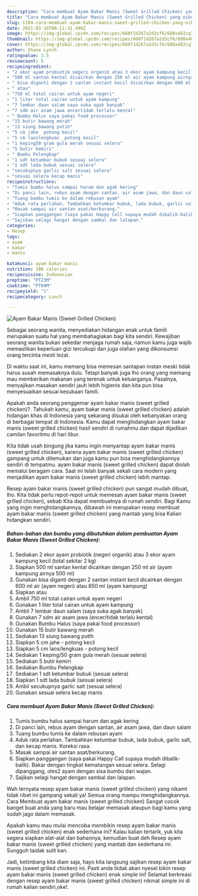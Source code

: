 ```yaml
---
description: "Cara membuat Ayam Bakar Manis (Sweet Grilled Chicken) yang nikmat Untuk Jualan"
title: "Cara membuat Ayam Bakar Manis (Sweet Grilled Chicken) yang nikmat Untuk Jualan"
slug: 1104-cara-membuat-ayam-bakar-manis-sweet-grilled-chicken-yang-nikmat-untuk-jualan
date: 2021-03-16T08:11:31.496Z
image: https://img-global.cpcdn.com/recipes/660f1d267a2d3cf6/680x482cq70/ayam-bakar-manis-sweet-grilled-chicken-foto-resep-utama.jpg
thumbnail: https://img-global.cpcdn.com/recipes/660f1d267a2d3cf6/680x482cq70/ayam-bakar-manis-sweet-grilled-chicken-foto-resep-utama.jpg
cover: https://img-global.cpcdn.com/recipes/660f1d267a2d3cf6/680x482cq70/ayam-bakar-manis-sweet-grilled-chicken-foto-resep-utama.jpg
author: Shane Lynch
ratingvalue: 3.5
reviewcount: 5
recipeingredient:
- "2 ekor ayam probiotik negeri organik atau 3 ekor ayam kampung kecil total sekitar 2 kg"
- "500 ml santan kental dicairkan dengan 250 ml air ayam kampung airnya 500 ml"
- " bisa diganti dengan 2 santan instant kecil dicairkan dengan 600 ml air ayam negeri atau 850 ml ayam kampung"
- " atau"
- "750 ml total cairan untuk ayam negeri"
- "1 liter total cairan untuk ayam kampung"
- "7 lembar daun salam saya suka agak banyak"
- "7 sdm air asam jawa encertidak terlalu kental"
- " Bumbu Halus saya pakai food processor"
- "15 butir bawang merah"
- "13 siung bawang putih"
- "5 cm jahe  potong kecil"
- "5 cm laoslengkuas  potong kecil"
- "1 keping50 gram gula merah sesuai selera"
- "5 butir kemiri"
- " Bumbu Pelengkap"
- "1 sdt ketumbar bubuk sesuai selera"
- "1 sdt lada bubuk sesuai selera"
- "secukupnya garlic salt sesuai selera"
- "sesuai selera kecap manis"
recipeinstructions:
- "Tumis bumbu halus sampai harum dan agak kering"
- "Di panci lain, rebus ayam dengan santan, air asam jawa, dan daun salam"
- "Tuang bumbu tumis ke dalam rebusan ayam"
- "Aduk rata perlahan. Tambahkan ketumbar bubuk, lada bubuk, garlic salt, dan kecap manis. Koreksi rasa."
- "Masak sampai air santan asat/berkurang."
- "Siapkan panggangan (saya pakai Happy Call supaya mudah dibalik-balik). Bakar dengan tingkat kematangan sesuai selera. Selagi dipanggang, oles2 ayam dengan sisa bumbu dari wajan."
- "Sajikan selagi hangat dengan sambal dan lalapan."
categories:
- Resep
tags:
- ayam
- bakar
- manis

katakunci: ayam bakar manis 
nutrition: 208 calories
recipecuisine: Indonesian
preptime: "PT23M"
cooktime: "PT60M"
recipeyield: "1"
recipecategory: Lunch

---
```



![Ayam Bakar Manis (Sweet Grilled Chicken)](https://img-global.cpcdn.com/recipes/660f1d267a2d3cf6/680x482cq70/ayam-bakar-manis-sweet-grilled-chicken-foto-resep-utama.jpg)

Sebagai seorang wanita, menyediakan hidangan enak untuk famili merupakan suatu hal yang membahagiakan bagi kita sendiri. Kewajiban seorang  wanita bukan sekedar menjaga rumah saja, namun kamu juga wajib memastikan keperluan gizi tercukupi dan juga olahan yang dikonsumsi orang tercinta mesti lezat.

Di waktu  saat ini, kamu memang bisa memesan santapan instan meski tidak harus susah memasaknya dulu. Tetapi banyak juga lho orang yang memang mau memberikan makanan yang terenak untuk keluarganya. Pasalnya, menyajikan masakan sendiri jauh lebih higienis dan kita pun bisa menyesuaikan sesuai kesukaan famili. 



Apakah anda seorang penggemar ayam bakar manis (sweet grilled chicken)?. Tahukah kamu, ayam bakar manis (sweet grilled chicken) adalah hidangan khas di Indonesia yang sekarang disukai oleh kebanyakan orang di berbagai tempat di Indonesia. Kamu dapat menghidangkan ayam bakar manis (sweet grilled chicken) hasil sendiri di rumahmu dan dapat dijadikan camilan favoritmu di hari libur.

Kita tidak usah bingung jika kamu ingin menyantap ayam bakar manis (sweet grilled chicken), karena ayam bakar manis (sweet grilled chicken) gampang untuk ditemukan dan juga kamu pun bisa menghidangkannya sendiri di tempatmu. ayam bakar manis (sweet grilled chicken) dapat diolah memalui beragam cara. Saat ini telah banyak sekali cara modern yang menjadikan ayam bakar manis (sweet grilled chicken) lebih mantap.

Resep ayam bakar manis (sweet grilled chicken) pun sangat mudah dibuat, lho. Kita tidak perlu repot-repot untuk memesan ayam bakar manis (sweet grilled chicken), sebab Kita dapat membuatnya di rumah sendiri. Bagi Kamu yang ingin menghidangkannya, dibawah ini merupakan resep membuat ayam bakar manis (sweet grilled chicken) yang mantab yang bisa Kalian hidangkan sendiri.

<!--inarticleads1-->

##### Bahan-bahan dan bumbu yang dibutuhkan dalam pembuatan Ayam Bakar Manis (Sweet Grilled Chicken):

1. Sediakan 2 ekor ayam probiotik (negeri organik) atau 3 ekor ayam kampung kecil (total sekitar 2 kg)
1. Siapkan 500 ml santan kental dicairkan dengan 250 ml air (ayam kampung airnya 500 ml)
1. Gunakan  bisa diganti dengan 2 santan instant kecil dicairkan dengan 600 ml air (ayam negeri) atau 850 ml (ayam kampung)
1. Siapkan  atau
1. Ambil 750 ml total cairan untuk ayam negeri
1. Gunakan 1 liter total cairan untuk ayam kampung
1. Ambil 7 lembar daun salam (saya suka agak banyak)
1. Gunakan 7 sdm air asam jawa (encer/tidak terlalu kental)
1. Gunakan  Bumbu Halus (saya pakai food processor)
1. Gunakan 15 butir bawang merah
1. Sediakan 13 siung bawang putih
1. Siapkan 5 cm jahe - potong kecil
1. Siapkan 5 cm laos/lengkuas - potong kecil
1. Sediakan 1 keping/50 gram gula merah (sesuai selera)
1. Sediakan 5 butir kemiri
1. Sediakan  Bumbu Pelengkap
1. Sediakan 1 sdt ketumbar bubuk (sesuai selera)
1. Siapkan 1 sdt lada bubuk (sesuai selera)
1. Ambil secukupnya garlic salt (sesuai selera)
1. Gunakan sesuai selera kecap manis




<!--inarticleads2-->

##### Cara membuat Ayam Bakar Manis (Sweet Grilled Chicken):

1. Tumis bumbu halus sampai harum dan agak kering
1. Di panci lain, rebus ayam dengan santan, air asam jawa, dan daun salam
1. Tuang bumbu tumis ke dalam rebusan ayam
1. Aduk rata perlahan. Tambahkan ketumbar bubuk, lada bubuk, garlic salt, dan kecap manis. Koreksi rasa.
1. Masak sampai air santan asat/berkurang.
1. Siapkan panggangan (saya pakai Happy Call supaya mudah dibalik-balik). Bakar dengan tingkat kematangan sesuai selera. Selagi dipanggang, oles2 ayam dengan sisa bumbu dari wajan.
1. Sajikan selagi hangat dengan sambal dan lalapan.




Wah ternyata resep ayam bakar manis (sweet grilled chicken) yang nikamt tidak ribet ini gampang sekali ya! Semua orang mampu menghidangkannya. Cara Membuat ayam bakar manis (sweet grilled chicken) Sangat cocok banget buat anda yang baru mau belajar memasak ataupun bagi kamu yang sudah jago dalam memasak.

Apakah kamu mau mulai mencoba membikin resep ayam bakar manis (sweet grilled chicken) enak sederhana ini? Kalau kalian tertarik, yuk kita segera siapkan alat-alat dan bahannya, kemudian buat deh Resep ayam bakar manis (sweet grilled chicken) yang mantab dan sederhana ini. Sungguh taidak sulit kan. 

Jadi, ketimbang kita diam saja, hayo kita langsung sajikan resep ayam bakar manis (sweet grilled chicken) ini. Pasti anda tiidak akan nyesel bikin resep ayam bakar manis (sweet grilled chicken) enak simple ini! Selamat berkreasi dengan resep ayam bakar manis (sweet grilled chicken) nikmat simple ini di rumah kalian sendiri,oke!.

